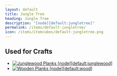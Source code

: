 ```yaml
---
layout: default
title: Jungle Tree
heading: Jungle Tree
description: "[node][default:jungletree]"
permalink: /items/default-jungletree/
icon: /items/itemcubes/default-jungletree.png
---
```



## Used for Crafts

<ul class="list-items">
    <li><a href="{{site.baseurl}}/items/default-junglewood/"><img src="{{site.baseurl}}/assets/img/items/textures/default_junglewood.png" data-toggle="tooltip" title="Junglewood Planks [node][default:junglewood]"></a></li>
    <li><a href="{{site.baseurl}}/items/default-wood/"><img src="{{site.baseurl}}/assets/img/items/itemcubes/default-wood.png" data-toggle="tooltip" title="Wooden Planks [node][default:wood]"></a></li>
</ul>